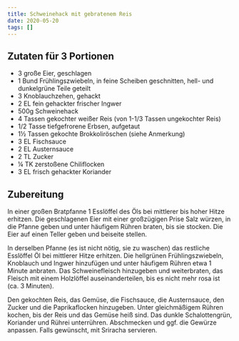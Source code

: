 ```yaml
---
title: Schweinehack mit gebratenem Reis
date: 2020-05-20
tags: []
---
```


## Zutaten für 3 Portionen
- 3         große Eier, geschlagen
- 1 Bund    Frühlingszwiebeln, in feine Scheiben geschnitten, hell- und dunkelgrüne Teile geteilt
- 3         Knoblauchzehen, gehackt
- 2 EL      fein gehackter frischer Ingwer
- 500g      Schweinehack
- 4 Tassen  gekochter weißer Reis (von 1-1/3 Tassen ungekochter Reis)
- 1/2 Tasse tiefgefrorene Erbsen, aufgetaut
- 1½ Tassen gekochte Brokkoliröschen (siehe Anmerkung)
- 3 EL      Fischsauce
- 2 EL      Austernsauce
- 2 TL      Zucker
- ¼ TK      zerstoßene Chiliflocken
- 3 EL      frisch gehackter Koriander

## Zubereitung
In einer großen Bratpfanne 1 Esslöffel des Öls bei mittlerer bis hoher Hitze erhitzen. Die geschlagenen Eier mit einer großzügigen Prise Salz würzen, in die Pfanne geben und unter häufigem Rühren braten, bis sie stocken. Die Eier auf einen Teller geben und beiseite stellen.

In derselben Pfanne (es ist nicht nötig, sie zu waschen) das restliche Esslöffel Öl bei mittlerer Hitze erhitzen. Die hellgrünen Frühlingszwiebeln, Knoblauch und Ingwer hinzufügen und unter häufigem Rühren etwa 1 Minute anbraten. Das Schweinefleisch hinzugeben und weiterbraten, das Fleisch mit einem Holzlöffel auseinanderteilen, bis es nicht mehr rosa ist (ca. 3 Minuten).

Den gekochten Reis, das Gemüse, die Fischsauce, die Austernsauce, den Zucker und die Paprikaflocken hinzugeben. Unter gleichmäßigem Rühren kochen, bis der Reis und das Gemüse heiß sind. Das dunkle Schalottengrün, Koriander und Rührei unterrühren. Abschmecken und ggf. die Gewürze anpassen. Falls gewünscht, mit Sriracha servieren.

